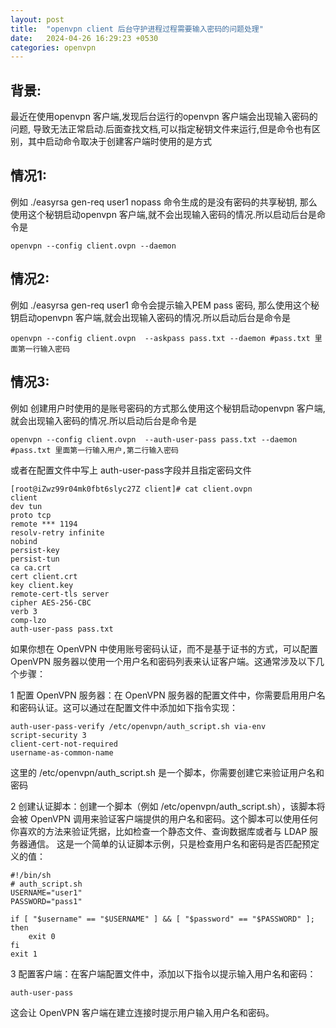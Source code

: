 ```yaml
---
layout: post
title:  "openvpn client 后台守护进程过程需要输入密码的问题处理"
date:   2024-04-26 16:29:23 +0530
categories: openvpn
---
```

## 背景:
最近在使用openvpn 客户端,发现后台运行的openvpn 客户端会出现输入密码的问题, 导致无法正常启动.后面查找文档,可以指定秘钥文件来运行,但是命令也有区别，其中启动命令取决于创建客户端时使用的是方式

## 情况1:
例如   ./easyrsa gen-req user1 nopass 命令生成的是没有密码的共享秘钥, 那么使用这个秘钥启动openvpn 客户端,就不会出现输入密码的情况.所以启动后台是命令是 
```
openvpn --config client.ovpn --daemon
```


## 情况2:
例如   ./easyrsa gen-req user1  命令会提示输入PEM pass 密码, 那么使用这个秘钥启动openvpn 客户端,就会出现输入密码的情况.所以启动后台是命令是 
```
openvpn --config client.ovpn  --askpass pass.txt --daemon #pass.txt 里面第一行输入密码
```

## 情况3:
例如 创建用户时使用的是账号密码的方式那么使用这个秘钥启动openvpn 客户端,就会出现输入密码的情况.所以启动后台是命令是
```
openvpn --config client.ovpn  --auth-user-pass pass.txt --daemon #pass.txt 里面第一行输入用户,第二行输入密码
```
或者在配置文件中写上 auth-user-pass字段并且指定密码文件
```
[root@iZwz99r04mk0fbt6slyc27Z client]# cat client.ovpn 
client
dev tun
proto tcp 
remote *** 1194
resolv-retry infinite
nobind
persist-key
persist-tun
ca ca.crt
cert client.crt
key client.key
remote-cert-tls server
cipher AES-256-CBC
verb 3
comp-lzo
auth-user-pass pass.txt
```

如果你想在 OpenVPN 中使用账号密码认证，而不是基于证书的方式，可以配置 OpenVPN 服务器以使用一个用户名和密码列表来认证客户端。这通常涉及以下几个步骤：

1 配置 OpenVPN 服务器：在 OpenVPN 服务器的配置文件中，你需要启用用户名和密码认证。这可以通过在配置文件中添加如下指令实现：
```
auth-user-pass-verify /etc/openvpn/auth_script.sh via-env
script-security 3
client-cert-not-required
username-as-common-name
```
这里的 /etc/openvpn/auth_script.sh 是一个脚本，你需要创建它来验证用户名和密码

2 创建认证脚本：创建一个脚本（例如 /etc/openvpn/auth_script.sh），该脚本将会被 OpenVPN 调用来验证客户端提供的用户名和密码。这个脚本可以使用任何你喜欢的方法来验证凭据，比如检查一个静态文件、查询数据库或者与 LDAP 服务器通信。
这是一个简单的认证脚本示例，只是检查用户名和密码是否匹配预定义的值：
```
#!/bin/sh
# auth_script.sh
USERNAME="user1"
PASSWORD="pass1"

if [ "$username" == "$USERNAME" ] && [ "$password" == "$PASSWORD" ]; then
    exit 0
fi
exit 1

```
3 配置客户端：在客户端配置文件中，添加以下指令以提示输入用户名和密码：
```
auth-user-pass

```
这会让 OpenVPN 客户端在建立连接时提示用户输入用户名和密码。
